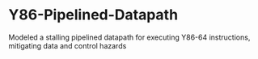 # Y86-Pipelined-Datapath
Modeled a stalling pipelined datapath for executing Y86-64 instructions, mitigating data and control hazards
